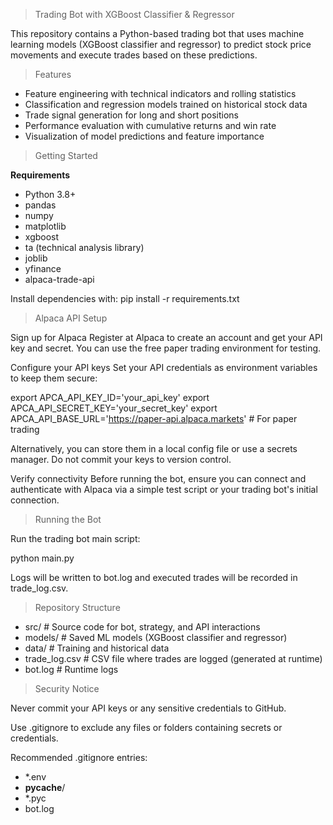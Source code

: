 > Trading Bot with XGBoost Classifier & Regressor

This repository contains a Python-based trading bot that uses machine learning models (XGBoost classifier and regressor) to predict stock price movements and execute trades based on these predictions.

> Features
- Feature engineering with technical indicators and rolling statistics
- Classification and regression models trained on historical stock data
- Trade signal generation for long and short positions
- Performance evaluation with cumulative returns and win rate
- Visualization of model predictions and feature importance

> Getting Started

**Requirements**
- Python 3.8+
- pandas
- numpy
- matplotlib
- xgboost
- ta (technical analysis library)
- joblib
- yfinance
- alpaca-trade-api

Install dependencies with:
pip install -r requirements.txt

> Alpaca API Setup

Sign up for Alpaca
Register at Alpaca to create an account and get your API key and secret. You can use the free paper trading environment for testing.

Configure your API keys
Set your API credentials as environment variables to keep them secure:

export APCA_API_KEY_ID='your_api_key'
export APCA_API_SECRET_KEY='your_secret_key'
export APCA_API_BASE_URL='https://paper-api.alpaca.markets' # For paper trading

Alternatively, you can store them in a local config file or use a secrets manager. Do not commit your keys to version control.

Verify connectivity
Before running the bot, ensure you can connect and authenticate with Alpaca via a simple test script or your trading bot's initial connection.

> Running the Bot

Run the trading bot main script:

python main.py

Logs will be written to bot.log and executed trades will be recorded in trade_log.csv.

> Repository Structure
- src/             # Source code for bot, strategy, and API interactions
- models/          # Saved ML models (XGBoost classifier and regressor)
- data/            # Training and historical data
- trade_log.csv    # CSV file where trades are logged (generated at runtime)
- bot.log          # Runtime logs

> Security Notice

Never commit your API keys or any sensitive credentials to GitHub.

Use .gitignore to exclude any files or folders containing secrets or credentials.

Recommended .gitignore entries:

- *.env
- __pycache__/
- *.pyc
- bot.log
